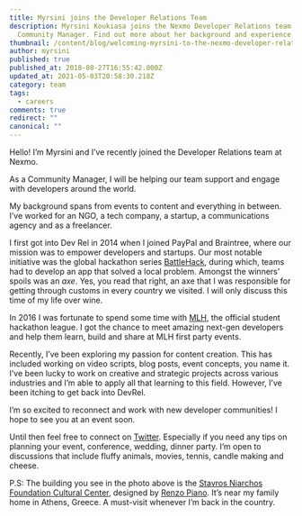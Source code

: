 ```yaml
---
title: Myrsini joins the Developer Relations Team
description: Myrsini Koukiasa joins the Nexmo Developer Relations team as
  Community Manager. Find out more about her background and experience.
thumbnail: /content/blog/welcoming-myrsini-to-the-nexmo-developer-relations-team-dr/113.jpg
author: myrsini
published: true
published_at: 2018-08-27T16:55:42.000Z
updated_at: 2021-05-03T20:58:30.218Z
category: team
tags:
  - careers
comments: true
redirect: ""
canonical: ""
---
```

Hello! I’m Myrsini and I’ve recently joined the Developer Relations team at Nexmo. 

As a Community Manager, I will be helping our team support and engage with developers around the world. 

My background spans from events to content and everything in between. I’ve worked for an NGO, a tech company, a startup, a communications agency and as a freelancer. 

I first got into Dev Rel in 2014 when I joined PayPal and Braintree, where our mission was to empower developers and startups. Our most notable initiative was the global hackathon series [BattleHack](https://www.youtube.com/watch?v=FbwHgfE9iZw&index=24&list=UUAevX_Hrd_Avrz1DRhGyLrQ), during which, teams had to develop an app that solved a local problem. Amongst the winners’ spoils was an *axe*. Yes, you read that right, an axe that I was responsible for getting through customs in every country we visited. I will only discuss this time of my life over wine. 

In 2016 I was fortunate to spend some time with [MLH](https://mlh.io/), the official student hackathon league. I got the chance to meet amazing next-gen developers and help them learn, build and share at MLH first party events. 

Recently, I’ve been exploring my passion for content creation. This has included working on video scripts, blog posts, event concepts, you name it. I’ve been lucky to work on creative and strategic projects across various industries and I’m able to apply all that learning to this field. However, I’ve been itching to get back into DevRel. 

I’m so excited to reconnect and work with new developer communities! I hope to see you at an event soon. 

Until then feel free to connect on [Twitter](https://twitter.com/Myrsiningos). Especially if you need any tips on planning your event, conference, wedding, dinner party. I’m open to discussions that include fluffy animals, movies, tennis, candle making and cheese. 

P.S: The building you see in the photo above is the [Stavros Niarchos Foundation Cultural Center](https://www.snfcc.org/default.aspx), designed by [Renzo Piano](https://www.ted.com/talks/renzo_piano_the_genius_behind_some_of_the_world_s_most_famous_buildings?utm_source=twitter.com&utm_medium=social&utm_campaign=tedspread#t-142889). It’s near my family home in Athens, Greece. A must-visit whenever I’m back in the country.